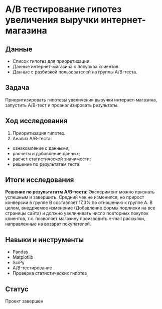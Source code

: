 # A/B тестирование гипотез увеличения выручки интернет-магазина
## Данные

- Список гипотез для приоретизации.
- Данные интернет-магазина о покупках клиентов.
- Данные с разбивкой пользователей на группы A/B-теста.


## Задача
Приоритизировать гипотезы увеличения выручки интернет-магазина, запустить A/B-тест и проанализировать результаты.

## Ход исследования
1. Приоритизация гипотез.
2. Анализ A/B-теста:
- ознакомление с данными;
- расчеты и добавление данных;
- расчет статистической значимости;
- решение по результатам теста.

## Итоги исследования
**Решение по результататм A/B-теста:**
Эксперимент можно признать успешным и завершить. Средний чек не изменился, но прирост конверсии в группе B составляет 17,3% по отношению к группе A. В целом, внедряемое изменение (Добавление формы подписки на все страницы сайта) и должно увеличивать число повторных покупок клиентов, т.к. позволяет магазину производить e-mail рассылки, направленные на возврат покупателей.
 
 ## Навыки и инструменты
- Pandas
- Matplotlib
- SciPy
- A/B-тестирование
- Проверка статистических гипотез

## Статус
Проект завершен
